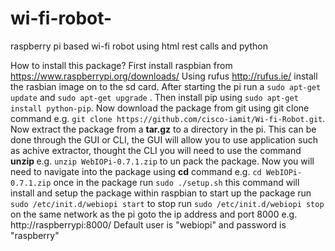 # wi-fi-robot-
raspberry pi based wi-fi robot using html rest calls and python

How to install this package? 
First install raspbian from https://www.raspberrypi.org/downloads/
Using rufus http://rufus.ie/ install the rasbian image on to the sd card.
After starting the pi run a ```sudo apt-get update``` and ```sudo apt-get upgrade``` .
Then install pip using ```sudo apt-get install python-pip```.
Now download the package from git using git clone command e.g. ```git clone https://github.com/cisco-iamit/Wi-fi-Robot.git```.
Now extract the package from a **tar.gz** to a directory in the pi.
This can be done through the GUI or CLI, the GUI will allow you to use application such as achive extractor, thought the CLI you will need to use the command **unzip <filename>** e.g. ```unzip WebIOPi-0.7.1.zip``` to un pack the package.
Now you will need to navigate into the package using **cd** command e.g. ```cd WebIOPi-0.7.1.zip```
once in the package run ```sudo ./setup.sh``` this command will install and setup the package within raspbian
to start up the package run
```sudo /etc/init.d/webiopi start```
to stop run
```sudo /etc/init.d/webiopi stop```
on the same network as the pi goto the ip address and port 8000 e.g. http://raspberrypi:8000/ 
Default user is "webiopi" and password is "raspberry"

